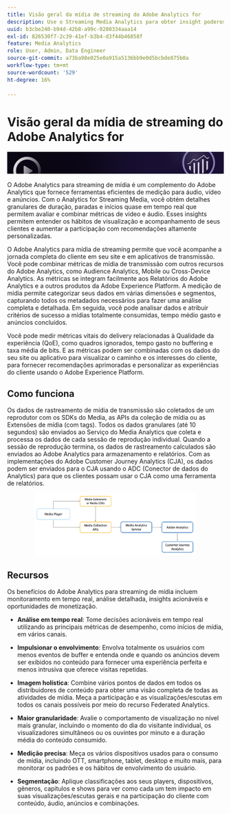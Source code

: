 ```yaml
---
title: Visão geral da mídia de streaming do Adobe Analytics for
description: Use o Streaming Media Analytics para obter insight poderoso sobre conteúdo, áudio e anúncios.
uuid: b3cbe240-b94d-42b8-a99c-0280334aaa14
exl-id: 826530f7-2c39-41ef-b3b4-d3f44b46858f
feature: Media Analytics
role: User, Admin, Data Engineer
source-git-commit: a73ba98e025e0a915a5136bb9e0d5bcbde875b0a
workflow-type: tm+mt
source-wordcount: '529'
ht-degree: 16%

---
```


# Visão geral da mídia de streaming do Adobe Analytics for

![Banner](./assets/media_analytics_banner.png)

O Adobe Analytics para streaming de mídia é um complemento do Adobe Analytics que fornece ferramentas eficientes de medição para áudio, vídeo e anúncios. Com o Analytics for Streaming Media, você obtém detalhes granulares de duração, paradas e inícios quase em tempo real que permitem avaliar e combinar métricas de vídeo e áudio. Esses insights permitem entender os hábitos de visualização e acompanhamento de seus clientes e aumentar a participação com recomendações altamente personalizadas.

O Adobe Analytics para mídia de streaming permite que você acompanhe a jornada completa do cliente em seu site e em aplicativos de transmissão. Você pode combinar métricas de mídia de transmissão com outros recursos do Adobe Analytics, como Audience Analytics, Mobile ou Cross-Device Analytics. As métricas se integram facilmente aos Relatórios do Adobe Analytics e a outros produtos da Adobe Experience Platform. A medição de mídia permite categorizar seus dados em várias dimensões e segmentos, capturando todos os metadados necessários para fazer uma análise completa e detalhada. Em seguida, você pode analisar dados e atribuir critérios de sucesso a mídias totalmente consumidas, tempo médio gasto e anúncios concluídos.

Você pode medir métricas vitais do delivery relacionadas à Qualidade da experiência (QoE), como quadros ignorados, tempo gasto no buffering e taxa média de bits. E as métricas podem ser combinadas com os dados do seu site ou aplicativo para visualizar o caminho e os interesses do cliente, para fornecer recomendações aprimoradas e personalizar as experiências do cliente usando o Adobe Experience Platform.

## Como funciona

Os dados de rastreamento de mídia de transmissão são coletados de um reprodutor com os SDKs do Media, as APIs da coleção de mídia ou as Extensões de mídia (com tags). Todos os dados granulares (até 10 segundos) são enviados ao Serviço do Media Analytics que coleta e processa os dados de cada sessão de reprodução individual. Quando a sessão de reprodução termina, os dados de rastreamento calculados são enviados ao Adobe Analytics para armazenamento e relatórios. Com as implementações do Adobe Customer Journey Analytics (CJA), os dados podem ser enviados para o CJA usando o ADC (Conector de dados do Analytics) para que os clientes possam usar o CJA como uma ferramenta de relatórios.

<!-- ![streaming media process](./assets/streaming-process1.png) -->

<div style="text-align: center;">
<img src="./assets/streaming-process1.png" alt="Processo de mídia de transmissão" width="75%">
</div>

## Recursos

Os benefícios do Adobe Analytics para streaming de mídia incluem monitoramento em tempo real, análise detalhada, insights acionáveis e oportunidades de monetização.

* **Análise em tempo real**: Tome decisões acionáveis em tempo real utilizando as principais métricas de desempenho, como inícios de mídia, em vários canais.

* **Impulsionar o envolvimento**: Envolva totalmente os usuários com menos eventos de buffer e entenda onde e quando os anúncios devem ser exibidos no conteúdo para fornecer uma experiência perfeita e menos intrusiva que oferece visitas repetidas.

* **Imagem holística**: Combine vários pontos de dados em todos os distribuidores de conteúdo para obter uma visão completa de todas as atividades de mídia. Meça a participação e as visualizações/escutas em todos os canais possíveis por meio do recurso Federated Analytics.

* **Maior granularidade**: Avalie o comportamento de visualização no nível mais granular, incluindo o momento do dia do visitante individual, os visualizadores simultâneos ou os ouvintes por minuto e a duração média do conteúdo consumido.

* **Medição precisa**: Meça os vários dispositivos usados para o consumo de mídia, incluindo OTT, smartphone, tablet, desktop e muito mais, para monitorar os padrões e os hábitos de envolvimento do usuário.

* **Segmentação**: Aplique classificações aos seus players, dispositivos, gêneros, capítulos e shows para ver como cada um tem impacto em suas visualizações/escutas gerais e na participação do cliente com conteúdo, áudio, anúncios e combinações.

